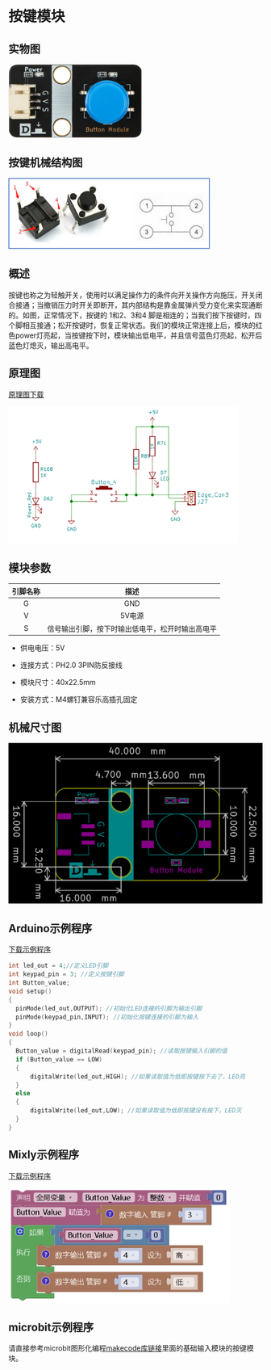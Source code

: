 # 按键模块

## 实物图

<img src="button_module/button_module.png" alt="实物图" style="zoom:33%;" />

## 按键机械结构图

<img src="button_module/button_structure.png" alt="按键机械结构图" style="zoom: 50%;" />

##  概述

​        按键也称之为轻触开关，使用时以满足操作力的条件向开关操作方向施压，开关闭合接通；当撤销压力时开关即断开，其内部结构是靠金属弹片受力变化来实现通断的。如图，正常情况下，按键的 1和2、3和4 脚是相连的；当我们按下按键时，四个脚相互接通；松开按键时，恢复正常状态。
​        我们的模块正常连接上后，模块的红色power灯亮起，当按键按下时，模块输出低电平，并且信号蓝色灯亮起，松开后蓝色灯熄灭，输出高电平。

## 原理图

[原理图下载](button_module/button_module_schematic.pdf)

<img src="button_module/button_module_schematic.png" alt="原理图" style="zoom:67%;" />

## 模块参数

| 引脚名称 |                       描述                       |
| :------: | :----------------------------------------------: |
|    G     |                       GND                        |
|    V     |                      5V电源                      |
|    S     | 信号输出引脚，按下时输出低电平，松开时输出高电平 |

- 供电电压：5V

- 连接方式：PH2.0 3PIN防反接线

- 模块尺寸：40x22.5mm

- 安装方式：M4螺钉兼容乐高插孔固定

## 机械尺寸图

<img src="button_module/button_assembly.png" alt="机械尺寸图" style="zoom:50%;" />

## Arduino示例程序

[下载示例程序](button_module/button_module.zip)

```c
int led_out = 4;//定义LED引脚
int keypad_pin = 3; //定义按键引脚
int Button_value;
void setup()
{
  pinMode(led_out,OUTPUT); //初始化LED连接的引脚为输出引脚
  pinMode(keypad_pin,INPUT); //初始化按键连接的引脚为输入
}
void loop()
{
  Button_value = digitalRead(keypad_pin); //读取按键输入引脚的值
  if (Button_value == LOW) 
  {
      digitalWrite(led_out,HIGH); //如果读取值为低即按键按下去了，LED亮
  }
  else
  {
      digitalWrite(led_out,LOW); //如果读取值为低即按键没有按下，LED灭
  }
}
```
## Mixly示例程序

[下载示例程序](button_module/Button_Mixly_demo.zip)

<img src="button_module/Mixly_demo.png" alt="Mixly示例程序" style="zoom: 80%;" />

## microbit示例程序

请直接参考microbit图形化编程[makecode库链接](https://github.com/emakefun/pxt-sensorbit)里面的基础输入模块的按键模块。

